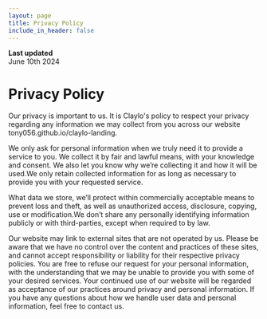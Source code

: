 ```yaml
---
layout: page
title: Privacy Policy
include_in_header: false
---
```


**Last updated**  
June 10th 2024

# Privacy Policy
Our privacy is important to us. It is Claylo's policy to respect your privacy regarding any information we may collect from you across our website tony056.github.io/claylo-landing.

We only ask for personal information when we truly need it to provide a service to you. We collect it by fair and lawful means, with your knowledge and consent. We also let you know why we’re collecting it and how it will be used.We only retain collected information for as long as necessary to provide you with your requested service.

What data we store, we’ll protect within commercially acceptable means to prevent loss and theft, as well as unauthorized access, disclosure, copying, use or modification.We don’t share any personally identifying information publicly or with third-parties, except when required to by law.

Our website may link to external sites that are not operated by us. Please be aware that we have no control over the content and practices of these sites, and cannot accept responsibility or liability for their respective privacy policies. You are free to refuse our request for your personal information, with the understanding that we may be unable to provide you with some of your desired services. Your continued use of our website will be regarded as acceptance of our practices around privacy and personal information. If you have any questions about how we handle user data and personal information, feel free to contact us.

<br>